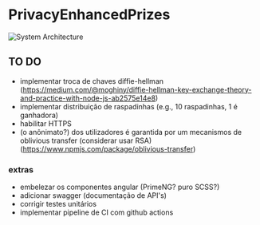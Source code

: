 # PrivacyEnhancedPrizes

![System Architecture](https://raw.githubusercontent.com/lucascudo/PrivacyEnhancedPrizes/main/PrivacyEnhancedPrizes.png)

## TO DO
- implementar troca de chaves diffie-hellman (https://medium.com/@moghiny/diffie-hellman-key-exchange-theory-and-practice-with-node-js-ab2575e14e8)
- implementar distribuição de raspadinhas (e.g., 10 raspadinhas, 1 é ganhadora)
- habilitar HTTPS
- (o anônimato?) dos utilizadores é garantida por um mecanismos de oblivious transfer (considerar usar RSA) (https://www.npmjs.com/package/oblivious-transfer)

### extras
- embelezar os componentes angular (PrimeNG? puro SCSS?)
- adicionar swagger (documentação de API's)
- corrigir testes unitários
- implementar pipeline de CI com github actions
